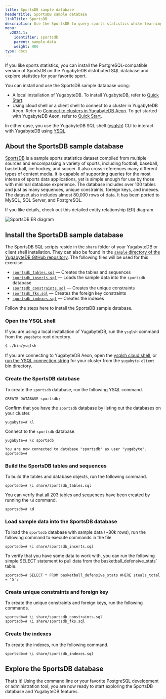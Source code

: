 ```yaml
---
title: SportsDB sample database
headerTitle: SportsDB sample database
linkTitle: SportsDB
description: Use the SportsDB to query sports statistics while learning YugabyteDB.
menu:
  v2024.1:
    identifier: sportsdb
    parent: sample-data
    weight: 400
type: docs
---
```


If you like sports statistics, you can install the PostgreSQL-compatible version of SportsDB on the YugabyteDB distributed SQL database and explore statistics for your favorite sport.

You can install and use the SportsDB sample database using:

- A local installation of YugabyteDB. To install YugabyteDB, refer to [Quick Start](/preview/quick-start/).
- Using cloud shell or a client shell to connect to a cluster in YugabyteDB Aeon. Refer to [Connect to clusters in YugabyteDB Aeon](/preview/yugabyte-cloud/cloud-connect/). To get started with YugabyteDB Aeon, refer to [Quick Start](/preview/yugabyte-cloud/cloud-quickstart/).

In either case, you use the YugabyteDB SQL shell ([ysqlsh](../../api/ysqlsh/)) CLI to interact with YugabyteDB using [YSQL](../../api/ysql/).

## About the SportsDB sample database

[SportsDB](http://www.sportsdb.org/sd) is a sample sports statistics dataset compiled from multiple sources and encompassing a variety of sports, including football, baseball, basketball, ice hockey, and soccer. It also cross-references many different types of content media. It is capable of supporting queries for the most intense of sports data applications, yet is simple enough for use by those with minimal database experience. The database includes over 100 tables and just as many sequences, unique constraints, foreign keys, and indexes. The dataset also includes almost 80,000 rows of data. It has been ported to MySQL, SQL Server, and PostgreSQL.

If you like details, check out this detailed entity relationship (ER) diagram.

![SportsDB ER diagram](/images/sample-data/sportsdb/sportsdb-er-diagram.jpg)

## Install the SportsDB sample database

The SportsDB SQL scripts reside in the `share` folder of your YugabyteDB or client shell installation. They can also be found in the [`sample` directory of the YugabyteDB GitHub repository](https://github.com/yugabyte/yugabyte-db/tree/master/sample). The following files will be used for this exercise:

- [`sportsdb_tables.sql`](https://raw.githubusercontent.com/yugabyte/yugabyte-db/master/sample/sportsdb_tables.sql) — Creates the tables and sequences
- [`sportsdb_inserts.sql`](https://raw.githubusercontent.com/yugabyte/yugabyte-db/master/sample/sportsdb_inserts.sql) — Loads the sample data into the `sportsdb` database
- [`sportsdb_constraints.sql`](https://raw.githubusercontent.com/yugabyte/yugabyte-db/master/sample/sportsdb_constraints.sql) — Creates the unique constraints
- [`sportsdb_fks.sql`](https://raw.githubusercontent.com/yugabyte/yugabyte-db/master/sample/sportsdb_fks.sql) — Creates the foreign key constraints
- [`sportsdb_indexes.sql`](https://raw.githubusercontent.com/yugabyte/yugabyte-db/master/sample/sportsdb_indexes.sql) — Creates the indexes

Follow the steps here to install the SportsDB sample database.

### Open the YSQL shell

If you are using a local installation of YugabyteDB, run the `ysqlsh` command from the `yugabyte` root directory.

```sh
$ ./bin/ysqlsh
```

If you are connecting to YugabyteDB Aeon, open the [ysqlsh cloud shell](../../yugabyte-cloud/cloud-connect/connect-cloud-shell/), or [run the YSQL connection string](../../yugabyte-cloud/cloud-connect/connect-client-shell/#ysqlsh) for your cluster from the `yugabyte-client` bin directory.

### Create the SportsDB database

To create the `sportsdb` database, run the following YSQL command.

```plpgsql
CREATE DATABASE sportsdb;
```

Confirm that you have the `sportsdb` database by listing out the databases on your cluster.

```plpgsql
yugabyte=# \l
```

Connect to the `sportsdb` database.

```plpgsql
yugabyte=# \c sportsdb
```

```output
You are now connected to database "sportsdb" as user "yugabyte".
sportsdb=#
```

### Build the SportsDB tables and sequences

To build the tables and database objects, run the following command.

```plpgsql
sportsdb=# \i share/sportsdb_tables.sql
```

You can verify that all 203 tables and sequences have been created by running the `\d` command.

```plpgsql
sportsdb=# \d
```

### Load sample data into the SportsDB database

To load the `sportsdb` database with sample data (~80k rows), run the following command to execute commands in the file.

```plpgsql
sportsdb=# \i share/sportsdb_inserts.sql
```

To verify that you have some data to work with, you can run the following simple SELECT statement to pull data from the  basketball_defensive_stats` table.

```plpgsql
sportsdb=# SELECT * FROM basketball_defensive_stats WHERE steals_total = '5';
```

### Create unique constraints and foreign key

To create the unique constraints and foreign keys, run the following commands.

```plpgsql
sportsdb=# \i share/sportsdb_constraints.sql
sportsdb=# \i share/sportsdb_fks.sql
```

### Create the indexes

To create the indexes, run the following command.

```plpgsql
sportsdb=# \i share/sportsdb_indexes.sql
```

## Explore the SportsDB database

That’s it! Using the command line or your favorite PostgreSQL development or administration tool, you are now ready to start exploring the SportsDB database and YugabyteDB features.
